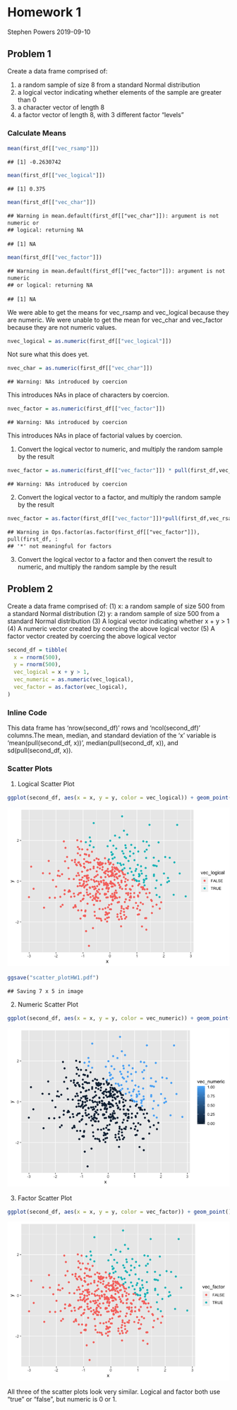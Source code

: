 Homework 1
================
Stephen Powers
2019-09-10

## Problem 1

Create a data frame comprised of:

1)  a random sample of size 8 from a standard Normal distribution
2)  a logical vector indicating whether elements of the sample are
    greater than 0
3)  a character vector of length 8
4)  a factor vector of length 8, with 3 different factor
    “levels”

### Calculate Means

``` r
mean(first_df[["vec_rsamp"]])
```

    ## [1] -0.2630742

``` r
mean(first_df[["vec_logical"]])
```

    ## [1] 0.375

``` r
mean(first_df[["vec_char"]])
```

    ## Warning in mean.default(first_df[["vec_char"]]): argument is not numeric or
    ## logical: returning NA

    ## [1] NA

``` r
mean(first_df[["vec_factor"]])
```

    ## Warning in mean.default(first_df[["vec_factor"]]): argument is not numeric
    ## or logical: returning NA

    ## [1] NA

We were able to get the means for vec\_rsamp and vec\_logical because
they are numeric. We were unable to get the mean for vec\_char and
vec\_factor because they are not numeric values.

``` r
nvec_logical = as.numeric(first_df[["vec_logical"]])
```

Not sure what this does yet.

``` r
nvec_char = as.numeric(first_df[["vec_char"]])
```

    ## Warning: NAs introduced by coercion

This introduces NAs in place of characters by coercion.

``` r
nvec_factor = as.numeric(first_df[["vec_factor"]])
```

    ## Warning: NAs introduced by coercion

This introduces NAs in place of factorial values by coercion.

1)  Convert the logical vector to numeric, and multiply the random
    sample by the
result

<!-- end list -->

``` r
nvec_factor = as.numeric(first_df[["vec_factor"]]) * pull(first_df,vec_rsamp) 
```

    ## Warning: NAs introduced by coercion

2)  Convert the logical vector to a factor, and multiply the random
    sample by the
result

<!-- end list -->

``` r
nvec_factor = as.factor(first_df[["vec_factor"]])*pull(first_df,vec_rsamp)
```

    ## Warning in Ops.factor(as.factor(first_df[["vec_factor"]]), pull(first_df, :
    ## '*' not meaningful for factors

3)  Convert the logical vector to a factor and then convert the result
    to numeric, and multiply the random sample by the result

## Problem 2

Create a data frame comprised of: (1) x: a random sample of size 500
from a standard Normal distribution (2) y: a random sample of size 500
from a standard Normal distribution (3) A logical vector indicating
whether x + y \> 1 (4) A numeric vector created by coercing the above
logical vector (5) A factor vector created by coercing the above logical
vector

``` r
second_df = tibble(
  x = rnorm(500),
  y = rnorm(500),
  vec_logical = x + y > 1,
  vec_numeric = as.numeric(vec_logical),
  vec_factor = as.factor(vec_logical),
)
```

### Inline Code

This data frame has ‘nrow(second\_df)’ rows and ‘ncol(second\_df)’
columns.The mean, median, and standard deviation of the ‘x’ variable is
‘mean(pull(second\_df, x))’, median(pull(second\_df, x)), and
sd(pull(second\_df, x)).

### Scatter Plots

1)  Logical Scatter Plot

<!-- end list -->

``` r
ggplot(second_df, aes(x = x, y = y, color = vec_logical)) + geom_point()
```

![](HW1_files/figure-gfm/scatter_plot-1.png)<!-- -->

``` r
ggsave("scatter_plotHW1.pdf")
```

    ## Saving 7 x 5 in image

2)  Numeric Scatter Plot

<!-- end list -->

``` r
ggplot(second_df, aes(x = x, y = y, color = vec_numeric)) + geom_point()
```

![](HW1_files/figure-gfm/scatter_plot2-1.png)<!-- -->

3)  Factor Scatter Plot

<!-- end list -->

``` r
ggplot(second_df, aes(x = x, y = y, color = vec_factor)) + geom_point()
```

![](HW1_files/figure-gfm/scatter_plot3-1.png)<!-- -->

All three of the scatter plots look very similar. Logical and factor
both use “true” or “false”, but numeric is 0 or 1.
